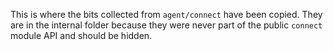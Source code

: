 This is where the bits collected from `agent/connect` have been copied.
They are in the internal folder because they were never part of the public `connect` module API and should be hidden.
